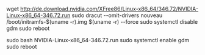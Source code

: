 wget http://de.download.nvidia.com/XFree86/Linux-x86_64/346.72/NVIDIA-Linux-x86_64-346.72.run
sudo dracut --omit-drivers nouveau /boot/initramfs-$(uname -r).img $(uname -r) --force
sudo systemctl disable gdm
sudo reboot

sudo bash NVIDIA-Linux-x86_64-346.72.run
sudo systemctl enable gdm
sudo reboot
